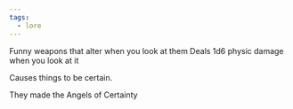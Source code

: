 ```yaml
---
tags:
  - lore
---
```

Funny weapons that alter when you look at them 
Deals 1d6 physic damage when you look at it

Causes things to be certain. 

They made the Angels of Certainty 